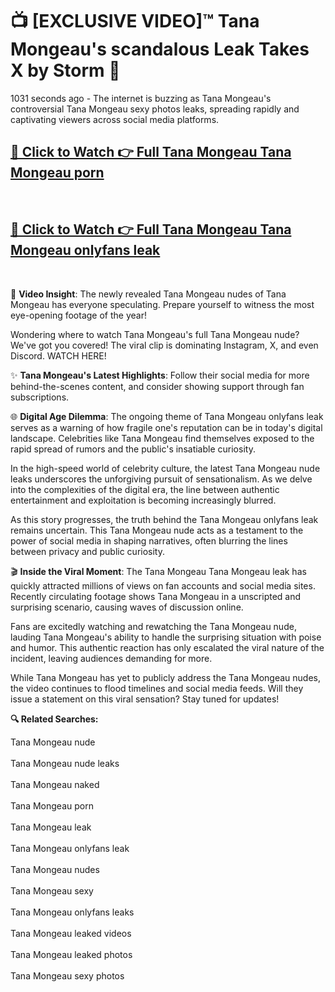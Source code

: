 # 📺 [EXCLUSIVE VIDEO]™ Tana Mongeau's scandalous Leak Takes X by Storm 🚀

1031 seconds ago - The internet is buzzing as Tana Mongeau's controversial Tana Mongeau sexy photos leaks, spreading rapidly and captivating viewers across social media platforms.

<h2><a href="https://github-6l9.pages.dev/link1">🔗 Click to Watch 👉 Full Tana Mongeau Tana Mongeau porn</a></h2><br>
<h2><a href="https://github-6l9.pages.dev/link2">🔗 Click to Watch 👉 Full Tana Mongeau Tana Mongeau onlyfans leak</a></h2><br>

🎥 **Video Insight**: The newly revealed Tana Mongeau nudes of Tana Mongeau has everyone speculating. Prepare yourself to witness the most eye-opening footage of the year!

Wondering where to watch Tana Mongeau's full Tana Mongeau nude? We've got you covered! The viral clip is dominating Instagram, X, and even Discord. WATCH HERE!

✨ **Tana Mongeau's Latest Highlights**: Follow their social media for more behind-the-scenes content, and consider showing support through fan subscriptions.

🌐 **Digital Age Dilemma**: The ongoing theme of Tana Mongeau onlyfans leak serves as a warning of how fragile one's reputation can be in today's digital landscape. Celebrities like Tana Mongeau find themselves exposed to the rapid spread of rumors and the public's insatiable curiosity.

In the high-speed world of celebrity culture, the latest Tana Mongeau nude leaks underscores the unforgiving pursuit of sensationalism. As we delve into the complexities of the digital era, the line between authentic entertainment and exploitation is becoming increasingly blurred.

As this story progresses, the truth behind the Tana Mongeau onlyfans leak remains uncertain. This Tana Mongeau nude acts as a testament to the power of social media in shaping narratives, often blurring the lines between privacy and public curiosity.

🎬 **Inside the Viral Moment**: The Tana Mongeau Tana Mongeau leak has quickly attracted millions of views on fan accounts and social media sites. Recently circulating footage shows Tana Mongeau in a unscripted and surprising scenario, causing waves of discussion online.

Fans are excitedly watching and rewatching the Tana Mongeau nude, lauding Tana Mongeau's ability to handle the surprising situation with poise and humor. This authentic reaction has only escalated the viral nature of the incident, leaving audiences demanding for more.

While Tana Mongeau has yet to publicly address the Tana Mongeau nudes, the video continues to flood timelines and social media feeds. Will they issue a statement on this viral sensation? Stay tuned for updates!

<strong>🔍 Related Searches:</strong>

Tana Mongeau nude
<br><br>
Tana Mongeau nude leaks
<br><br>
Tana Mongeau naked
<br><br>
Tana Mongeau porn
<br><br>
Tana Mongeau leak
<br><br>
Tana Mongeau onlyfans leak
<br><br>
Tana Mongeau nudes
<br><br>
Tana Mongeau sexy
<br><br>
Tana Mongeau onlyfans leaks
<br><br>
Tana Mongeau leaked videos
<br><br>
Tana Mongeau leaked photos
<br><br>
Tana Mongeau sexy photos
<br><br>


